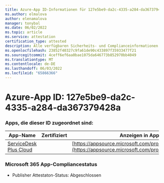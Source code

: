 ```yaml
---
title: Azure-App ID-Informationen für 127e5be9-da2c-4335-a284-da367379428a
ms.author: elmalova
author: elenamalova
manager: tonybal
ms.date: 06/02/2022
ms.topic: article
ms.service: attestation
certification_type: attested
description: Alle verfügbaren Sicherheits- und Complianceinformationen für 127e5be9-da2c-4335-a284-da367379428a.
ms.openlocfilehash: 23852f40327c9fa61de90c433897f35933477f21
ms.sourcegitcommit: 4ceff6ef6aa0bae1075da646773b852970bb4049
ms.translationtype: MT
ms.contentlocale: de-DE
ms.lasthandoff: 06/03/2022
ms.locfileid: "65866366"
---
```

# <a name="azure-app-id-127e5be9-da2c-4335-a284-da367379428a"></a>Azure-App ID: 127e5be9-da2c-4335-a284-da367379428a


### <a name="apps-associated-with-this-id"></a>Apps, die dieser ID zugeordnet sind:
| **App-Name** | **Zertifiziert** | **Anzeigen in AppSource** |
|--------------|---------------|-----------------------|
| [ServiceDesk Plus Cloud](../forward/WA200000037.md) |  | [https://appsource.microsoft.com/product/office/WA200000037](https://appsource.microsoft.com/product/office/WA200000037) |

### <a name="microsoft-365-app-compliance-status"></a>Microsoft 365 App-Compliancestatus
- Publisher Attestaton-Status: Abgeschlossen
